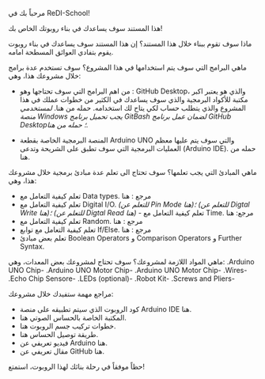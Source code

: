 مرحباً بك في ReDI-School!

هذا المستند سوف يساعدك في بناء روبوتك الخاص بك!

ماذا سوف تقوم ببناء خلال هذا المستند؟
إن هذا المستند سوف يساعدك في بناء روبوت يقوم بتفادي العوائق المسطحة امامه.

ماهي البرامج التي سوف يتم استخدامها في هذا المشروع؟
سوف تستخدم عدة برامج خلال مشروعك هذا، وهي: 
-  من اهم البرامج التي سوف تحتاجها وهو : GitHub Desktop،  والذي هو يعتبر اكبر مكتبة للأكواد البرمجية والذي سوف يساعدك في الكثير من خطوات عملك في هذا المشروع والذي يتطلب حساب لكي يتاح لك استخدامه. حمله من هنا.
*لمستخدمي منصة Windows يجب تحميل برنامج GitBash لضمان عمل برنامج GitHub Desktop؛ حمله من هنا.*

- المنصة البرمجية الخاصة بقطعة Arduino UNO والتي سوف يتم عليها معظم العمليات البرمجية التي سوف تطبق على الشريحة وتدعى (Arduino IDE). حمله من هنا.

ماهي المبادئ التي يجب تعلمها؟
سوف تحتاج الى تعلم عدة مبادئ برمجية خلال مشروعك هذا، وهي:
   - تعلم كيفية التعامل مع Data types. مرجع : هنا
   - تعلم كيفية التعامل مع Digital I/O.
    *(للتعلم عن Pin Mode هنا)؛ (للتعلم عن Digtal Write هنا)؛ (للتعلم عن Digtal Read هنا)*
    - تعلم كيفية التعامل مع Time. مرجع: هنا
   - تعلم كيفية التعامل مع Random. مرجع : هنا
   - تعلم كيفية التعامل مع توابع If/Else. مرجع : هنا
   - تعلم بعض مبادئ Boolean Operators  و Comparison Operators و Further Syntax.

ماهي المواد اللازمة لمشروعك؟
سوف تحتاج لمشروعك بعض المعدات، وهي:
 .Arduino UNO Chip-
 .Arduino UNO Motor Chip-
.Arduino UNO Motor Chip-
 .Wires-
 .Echo Chip Sensore-
 .LEDs (optional)-
 .Robot Kit-
.Screws and Pliers-

مراجع مهمة ستفيدك خلال مشروعك:
 - كود الروبوت الذي سيتم تطبيقه على منصة Arduino IDE هنا.
 - المكتبة الخاصة بالحساس الصوتي هنا.
 - خطوات تركيب جسم الروبوت هنا.
 - طريقة توصيل الحساس هنا.
 - فيديو تعريفي عن Arduino هنا.
 - مقال تعريفي عن GitHub هنا.


حظاً موفقاً في رحلة بنائك لهذا الروبوت، استمتع!


 

